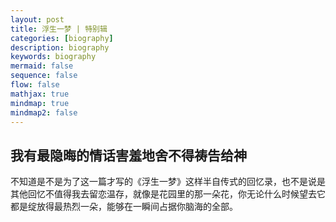 ```yaml
---
layout: post
title: 浮生一梦 | 特别辑
categories: [biography]
description: biography
keywords: biography
mermaid: false
sequence: false
flow: false
mathjax: true
mindmap: true
mindmap2: false
---
```

## 我有最隐晦的情话害羞地舍不得祷告给神

不知道是不是为了这一篇才写的《浮生一梦》这样半自传式的回忆录，也不是说是其他回忆不值得我去留恋温存，就像是花园里的那一朵花，你无论什么时候望去它都是绽放得最热烈一朵，能够在一瞬间占据你脑海的全部。